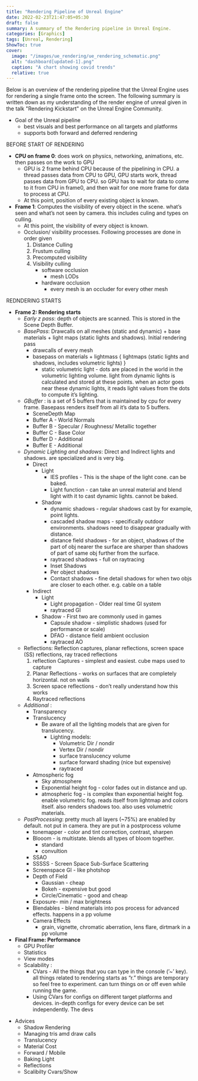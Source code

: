 ```yaml
---
title: "Rendering Pipeline of Unreal Engine"
date: 2022-02-23T21:47:05+05:30
draft: false
summary: A summary of the Rendering pipeline in Unreal Engine.
categories: [Graphics]
tags: [Unreal, Rendering]
ShowToc: true
cover:
  image: "/images/ue_rendering/ue_rendering_schematic.png"
  alt: "dashboard[updated-1].png"
  caption: "A chart showing covid trends"
  relative: true
---
```


Below is an overview of the rendering pipeline that the Unreal Engine uses for rendering a single frame onto the screen. The following summary is written down as my understanding of the render engine of unreal given in the talk "Rendering Kickstart" on the Unreal Engine Community.

* Goal of the Unreal pipeline 
    - best visuals and best performance on all targets and platforms
    - supports both forward and deferred rendering

BEFORE START OF RENDERING

- **CPU on frame 0**: does work on physics, networking, animations, etc. then passes on the work to GPU
    - GPU is 2 frame behind CPU because of the pipelining in CPU. a thread passes data from CPU to GPU, GPU starts work, thread passes data from GPU to CPU. so GPU has to wait for data to come to it from CPU in frame0, and then wait for one more frame for data to process at CPU.
    - At this point, position of every existing object is known.
- **Frame 1**: Computes the visibility of every object in the scene. what’s seen and what’s not seen by camera. this includes culing and types on culling.
    - At this point, the visibility of every object is known.
    - Occlusion/ visibility processes. Following processes are done in order given
        1. Distance Culling 
        2. Frustum culling
        3. Precomputed visibility
        4. Visibility culling
            - software occlusion
                - mesh LODs
            - hardware occlusion
                - every mesh is an occluder for every other mesh

REDNDERING STARTS

- **Frame 2: Rendering starts**
    - *Early z pass*: depth of objects are scanned. This is stored in the Scene Depth Buffer.
    - *BasePass*: Drawcalls on all meshes (static and dynamic) + base materials + light maps (static lights and shadows). Initial rendering pass
        - drawcalls of every mesh
        - basepass on materials + lightmass { lightmaps (static lights and shadows, includes volumetric lights) }
            - static volumetric light - dots are placed in the world in the volumetric lighting volume. light from dynamic lights is calculated and stored at these points. when an actor goes near these dynamic lights, it reads light values from the dots to compute it’s lighting.
    - *GBuffer* : is a set of 5 buffers that is maintained by cpu for every frame. Basepass renders itself from all it’s data to 5 buffers.
        - SceneDepth Map
        - Buffer A - World Normals
        - Buffer B - Specular / Roughness/ Metallic together
        - Buffer C - Base Color
        - Buffer D - Additional
        - Buffer E - Additional
    - *Dynamic Lighting and shadows*: Direct and Indirect lights and shadows. are specialized and is very big.
        - Direct
            - Light
                - IES profiles - This is the shape of the light cone. can be baked.
                - Light function - can take an unreal material and blend light with it to cast dynamic lights. cannot be baked.
            - Shadow
                - dynamic shadows - regular shadows cast by for example, point lights.
                - cascaded shadow maps - specifically outdoor environments. shadows need to disappear gradually with distance.
                - distance field shadows - for an object, shadows of the part of obj nearer the surface are sharper than shadows of part of same obj further from the surface.
                - raytraced shadows - full on raytracing
                - Inset Shadows
                - Per object shadows
                - Contact shadows - fine detail shadows for when two objs are closer to each other. e.g. cable on a table
        - Indirect
            - Light
                - Light propagation - Older real time GI system
                - raytraced GI
            - Shadow - First two are commonly used in games
                - Capsule shadow - simplistic shadows (used for performance or scale)
                - DFAO - distance field ambient occlusion
                - raytraced AO
    - Reflections: Reflection captures, planar reflections, screen space (SS) reflections, ray traced reflections
        1. reflection Captures - simplest and easiest. cube maps used to capture
        2. Planar Reflections - works on surfaces that are completely horizontal. not on walls
        3. Screen space reflections -  don’t really understand how this works
        4. Raytraced reflections
    - *Additional* :
        - Transparency
        - Translucency
            - Be aware of all the lighting models that are given for translucency.
                - Lighting models:
                    - Volumetric Dir / nondir
                    - Vertex Dir / nondir
                    - surface translucency volume
                    - surface forward shading (nice but expensive)
                    - raytraced
        - Atmospheric fog
            - Sky atmosphere
            - Exponential height fog - color fades out in distance and up.
            - atmospheric fog - is complex than exponential height fog. enable volumetric fog. reads itself from lightmap and colors itself. also renders shadows too. also uses volumetric materials.
    - *PostProcessing*: pretty much all layers (~75%) are enabled by default. not put in camera. they are put in a postprocess volume
        - tonemapper - color and tint correction, contrast, sharpen
        - Blooom - is multistate. blends all types of bloom together.
            - standard
            - convultion
        - SSAO
        - SSSSS - Screen Space Sub-Surface Scattering
        - Screenspace GI - like photshop
        - Depth of Field
            - Gaussian - cheap
            - Bokeh - expensive but good
            - Circle/Cinematic - good and cheap
        - Exposure- min / max brightness
        - Blendables - blend materials into pos process for advanced effects. happens in a pp volume
        - Camera Effects
            - grain, vignette, chromatic aberration, lens flare, dirtmark in a pp volume
- **Final Frame: Performance**
    - GPU Profiler
    - Statistics
    - View modes
    - Scalability :
        - CVars - All the things that you can type in the console (’~’ key). all things related to rendering starts as “r.” things are temporary so feel free to experiment. can turn things on or off even while running the game.
        - Using CVars for configs on different target platforms and devices. in-depth configs for every device can be set independently.
The devs 

* Advices 
    - Shadow Rendering
    - Managing tris amd draw calls
    - Translucency
    - Material Cost
    - Forward / Mobile
    - Baking Light
    - Reflections
    - Scalibilty Cvars/Show